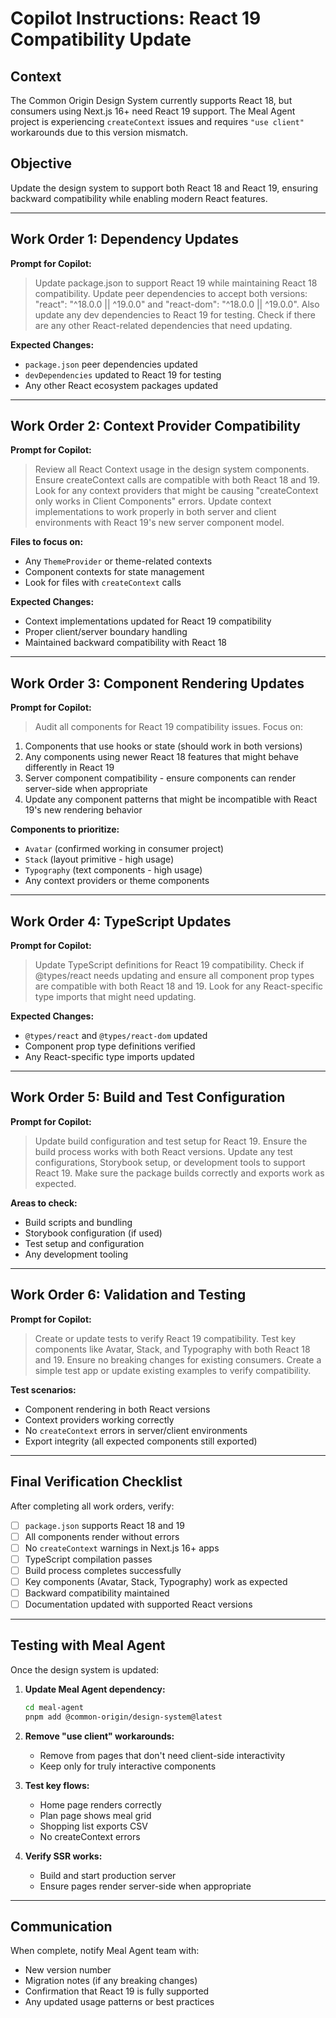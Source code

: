 # Copilot Instructions: React 19 Compatibility Update

## Context
The Common Origin Design System currently supports React 18, but consumers using Next.js 16+ need React 19 support. The Meal Agent project is experiencing `createContext` issues and requires `"use client"` workarounds due to this version mismatch.

## Objective
Update the design system to support both React 18 and React 19, ensuring backward compatibility while enabling modern React features.

---

## Work Order 1: Dependency Updates

**Prompt for Copilot:**
> Update package.json to support React 19 while maintaining React 18 compatibility. Update peer dependencies to accept both versions: "react": "^18.0.0 || ^19.0.0" and "react-dom": "^18.0.0 || ^19.0.0". Also update any dev dependencies to React 19 for testing. Check if there are any other React-related dependencies that need updating.

**Expected Changes:**
- `package.json` peer dependencies updated
- `devDependencies` updated to React 19 for testing
- Any other React ecosystem packages updated

---

## Work Order 2: Context Provider Compatibility

**Prompt for Copilot:**
> Review all React Context usage in the design system components. Ensure createContext calls are compatible with both React 18 and 19. Look for any context providers that might be causing "createContext only works in Client Components" errors. Update context implementations to work properly in both server and client environments with React 19's new server component model.

**Files to focus on:**
- Any `ThemeProvider` or theme-related contexts
- Component contexts for state management
- Look for files with `createContext` calls

**Expected Changes:**
- Context implementations updated for React 19 compatibility
- Proper client/server boundary handling
- Maintained backward compatibility with React 18

---

## Work Order 3: Component Rendering Updates

**Prompt for Copilot:**
> Audit all components for React 19 compatibility issues. Focus on:
1. Components that use hooks or state (should work in both versions)
2. Any components using newer React 18 features that might behave differently in React 19
3. Server component compatibility - ensure components can render server-side when appropriate
4. Update any component patterns that might be incompatible with React 19's new rendering behavior

**Components to prioritize:**
- `Avatar` (confirmed working in consumer project)
- `Stack` (layout primitive - high usage)
- `Typography` (text components - high usage)
- Any context providers or theme components

---

## Work Order 4: TypeScript Updates

**Prompt for Copilot:**
> Update TypeScript definitions for React 19 compatibility. Check if @types/react needs updating and ensure all component prop types are compatible with both React 18 and 19. Look for any React-specific type imports that might need updating.

**Expected Changes:**
- `@types/react` and `@types/react-dom` updated
- Component prop type definitions verified
- Any React-specific type imports updated

---

## Work Order 5: Build and Test Configuration

**Prompt for Copilot:**
> Update build configuration and test setup for React 19. Ensure the build process works with both React versions. Update any test configurations, Storybook setup, or development tools to support React 19. Make sure the package builds correctly and exports work as expected.

**Areas to check:**
- Build scripts and bundling
- Storybook configuration (if used)
- Test setup and configuration
- Any development tooling

---

## Work Order 6: Validation and Testing

**Prompt for Copilot:**
> Create or update tests to verify React 19 compatibility. Test key components like Avatar, Stack, and Typography with both React 18 and 19. Ensure no breaking changes for existing consumers. Create a simple test app or update existing examples to verify compatibility.

**Test scenarios:**
- Component rendering in both React versions
- Context providers working correctly
- No `createContext` errors in server/client environments
- Export integrity (all expected components still exported)

---

## Final Verification Checklist

After completing all work orders, verify:

- [ ] `package.json` supports React 18 and 19
- [ ] All components render without errors
- [ ] No `createContext` warnings in Next.js 16+ apps
- [ ] TypeScript compilation passes
- [ ] Build process completes successfully
- [ ] Key components (Avatar, Stack, Typography) work as expected
- [ ] Backward compatibility maintained
- [ ] Documentation updated with supported React versions

---

## Testing with Meal Agent

Once the design system is updated:

1. **Update Meal Agent dependency:**
   ```bash
   cd meal-agent
   pnpm add @common-origin/design-system@latest
   ```

2. **Remove "use client" workarounds:**
   - Remove from pages that don't need client-side interactivity
   - Keep only for truly interactive components

3. **Test key flows:**
   - Home page renders correctly
   - Plan page shows meal grid
   - Shopping list exports CSV
   - No createContext errors

4. **Verify SSR works:**
   - Build and start production server
   - Ensure pages render server-side when appropriate

---

## Communication

When complete, notify Meal Agent team with:
- New version number
- Migration notes (if any breaking changes)
- Confirmation that React 19 is fully supported
- Any updated usage patterns or best practices